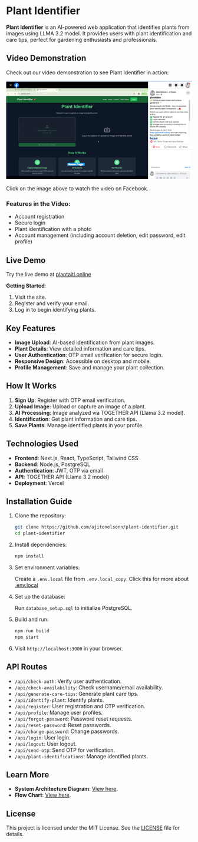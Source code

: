 # Plant Identifier

**Plant Identifier** is an AI-powered web application that identifies plants from images using LLMA 3.2 model. It provides users with plant identification and care tips, perfect for gardening enthusiasts and professionals.

## Video Demonstration

Check out our video demonstration to see Plant Identifier in action:

[![Plant Identifier Demo](/public/demo.png)](https://www.facebook.com/share/v/UWet4uf8RQNtzgfF/)

Click on the image above to watch the video on Facebook.

### Features in the Video:

- Account registration
- Secure login
- Plant identification with a photo
- Account management (including account deletion, edit password, edit profile)

## Live Demo

Try the live demo at [plantaitl.online](https://plantaitl.online/)

**Getting Started**:

1. Visit the site.
2. Register and verify your email.
3. Log in to begin identifying plants.

## Key Features

- **Image Upload**: AI-based identification from plant images.
- **Plant Details**: View detailed information and care tips.
- **User Authentication**: OTP email verification for secure login.
- **Responsive Design**: Accessible on desktop and mobile.
- **Profile Management**: Save and manage your plant collection.

## How It Works

1. **Sign Up**: Register with OTP email verification.
2. **Upload Image**: Upload or capture an image of a plant.
3. **AI Processing**: Image analyzed via TOGETHER API (Llama 3.2 model).
4. **Identification**: Get plant information and care tips.
5. **Save Plants**: Manage identified plants in your profile.

## Technologies Used

- **Frontend**: Next.js, React, TypeScript, Tailwind CSS
- **Backend**: Node.js, PostgreSQL
- **Authentication**: JWT, OTP via email
- **API**: TOGETHER API (Llama 3.2 model)
- **Deployment**: Vercel

## Installation Guide

1. Clone the repository:

   ```bash
   git clone https://github.com/ajitonelsonn/plant-identifier.git
   cd plant-identifier
   ```

2. Install dependencies:

   ```bash
   npm install
   ```

3. Set environment variables:

   Create a `.env.local` file from `.env.local_copy`. Click this for more about [.env.local](https://github.com/ajitonelsonn/plant-identifier/commit/f33b262bda43d8a31dd419988d03884fdc97d4b2#commitcomment-147938686)

4. Set up the database:

   Run `database_setup.sql` to initialize PostgreSQL.

5. Build and run:

   ```bash
   npm run build
   npm start
   ```

6. Visit `http://localhost:3000` in your browser.

## API Routes

- `/api/check-auth`: Verify user authentication.
- `/api/check-availability`: Check username/email availability.
- `/api/generate-care-tips`: Generate plant care tips.
- `/api/identify-plant`: Identify plants.
- `/api/register`: User registration and OTP verification.
- `/api/profile`: Manage user profiles.
- `/api/forgot-password`: Password reset requests.
- `/api/reset-password`: Reset passwords.
- `/api/change-password`: Change passwords.
- `/api/login`: User login.
- `/api/logout`: User logout.
- `/api/send-otp`: Send OTP for verification.
- `/api/plant-identifications`: Manage identified plants.

## Learn More

- **System Architecture Diagram**: [View here](https://github.com/ajitonelsonn/plant-identifier/tree/main/diagram_system/System%20Architecture%20Diagram).
- **Flow Chart**: [View here](https://github.com/ajitonelsonn/plant-identifier/tree/main/diagram_system/Application%20Flow).

## License

This project is licensed under the MIT License. See the [LICENSE](LICENSE) file for details.
